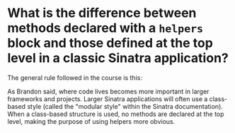 # What is the difference between methods declared with a `helpers` block and those defined at the top level in a classic Sinatra application?



The general rule followed in the course is this:

As Brandon said, where code lives becomes more important in larger frameworks and projects. Larger Sinatra applications will often use a class-based style (called the "modular style" within the Sinatra documentation). When a class-based structure is used, no methods are declared at the top level, making the purpose of using helpers more obvious.